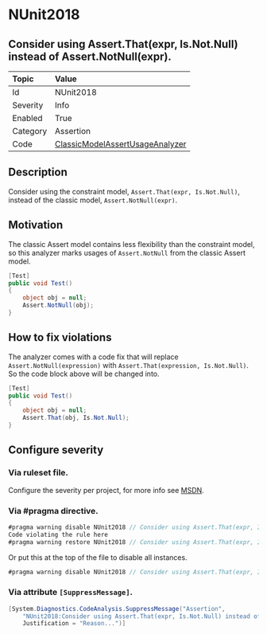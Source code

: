 # NUnit2018
## Consider using Assert.That(expr, Is.Not.Null) instead of Assert.NotNull(expr).

| Topic    | Value
| :--      | :--
| Id       | NUnit2018
| Severity | Info
| Enabled  | True
| Category | Assertion
| Code     | [ClassicModelAssertUsageAnalyzer](https://github.com/nunit/nunit.analyzers/blob/0.2.0/src/nunit.analyzers/ClassicModelAssertUsage/ClassicModelAssertUsageAnalyzer.cs)


## Description

Consider using the constraint model, `Assert.That(expr, Is.Not.Null)`, instead of the classic model, `Assert.NotNull(expr)`.

## Motivation

The classic Assert model contains less flexibility than the constraint model,
so this analyzer marks usages of `Assert.NotNull` from the classic Assert model.

```csharp
[Test]
public void Test()
{
    object obj = null;
    Assert.NotNull(obj);
}
```

## How to fix violations

The analyzer comes with a code fix that will replace `Assert.NotNull(expression)` with
`Assert.That(expression, Is.Not.Null)`. So the code block above will be changed into.

```csharp
[Test]
public void Test()
{
    object obj = null;
    Assert.That(obj, Is.Not.Null);
}
```

<!-- start generated config severity -->
## Configure severity

### Via ruleset file.

Configure the severity per project, for more info see [MSDN](https://msdn.microsoft.com/en-us/library/dd264949.aspx).

### Via #pragma directive.

```csharp
#pragma warning disable NUnit2018 // Consider using Assert.That(expr, Is.Not.Null) instead of Assert.NotNull(expr).
Code violating the rule here
#pragma warning restore NUnit2018 // Consider using Assert.That(expr, Is.Not.Null) instead of Assert.NotNull(expr).
```

Or put this at the top of the file to disable all instances.
```csharp
#pragma warning disable NUnit2018 // Consider using Assert.That(expr, Is.Not.Null) instead of Assert.NotNull(expr).
```

### Via attribute `[SuppressMessage]`.

```csharp
[System.Diagnostics.CodeAnalysis.SuppressMessage("Assertion", 
    "NUnit2018:Consider using Assert.That(expr, Is.Not.Null) instead of Assert.NotNull(expr).",
    Justification = "Reason...")]
```
<!-- end generated config severity -->
